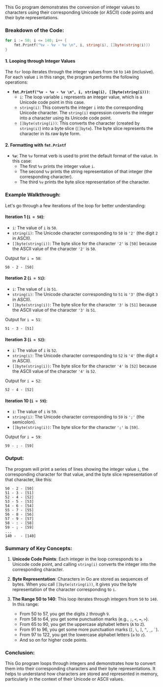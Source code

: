 This Go program demonstrates the conversion of integer values to characters using their corresponding Unicode (or ASCII) code points and their byte representations.

### Breakdown of the Code:

```go
for i := 50; i <= 140; i++ {
    fmt.Printf("%v - %v - %v \n", i, string(i), []byte(string(i)))
}
```

#### 1. **Looping through Integer Values**

The `for` loop iterates through the integer values from `50` to `140` (inclusive). For each value `i` in this range, the program performs the following operations:

- **`fmt.Printf("%v - %v - %v \n", i, string(i), []byte(string(i)))`**:
  - `i`: The loop variable `i` represents an integer value, which is a Unicode code point in this case.
  - `string(i)`: This converts the integer `i` into the corresponding Unicode character. The `string(i)` expression converts the integer into a character using its Unicode code point.
  - `[]byte(string(i))`: This converts the character (created by `string(i)`) into a byte slice (`[]byte`). The byte slice represents the character in its raw byte form.

#### 2. **Formatting with `fmt.Printf`**

- **`%v`**: The `%v` format verb is used to print the default format of the value. In this case:
  - The first `%v` prints the integer value `i`.
  - The second `%v` prints the string representation of that integer (the corresponding character).
  - The third `%v` prints the byte slice representation of the character.

### Example Walkthrough:

Let's go through a few iterations of the loop for better understanding:

#### Iteration 1 (`i = 50`):
- `i`: The value of `i` is `50`.
- `string(i)`: The Unicode character corresponding to `50` is `'2'` (the digit `2` in ASCII).
- `[]byte(string(i))`: The byte slice for the character `'2'` is `[50]` because the ASCII value of the character `'2'` is `50`.

Output for `i = 50`:
```
50 - 2 - [50]
```

#### Iteration 2 (`i = 51`):
- `i`: The value of `i` is `51`.
- `string(i)`: The Unicode character corresponding to `51` is `'3'` (the digit `3` in ASCII).
- `[]byte(string(i))`: The byte slice for the character `'3'` is `[51]` because the ASCII value of the character `'3'` is `51`.

Output for `i = 51`:
```
51 - 3 - [51]
```

#### Iteration 3 (`i = 52`):
- `i`: The value of `i` is `52`.
- `string(i)`: The Unicode character corresponding to `52` is `'4'` (the digit `4` in ASCII).
- `[]byte(string(i))`: The byte slice for the character `'4'` is `[52]` because the ASCII value of the character `'4'` is `52`.

Output for `i = 52`:
```
52 - 4 - [52]
```

#### Iteration 10 (`i = 59`):
- `i`: The value of `i` is `59`.
- `string(i)`: The Unicode character corresponding to `59` is `';'` (the semicolon).
- `[]byte(string(i))`: The byte slice for the character `';'` is `[59]`.

Output for `i = 59`:
```
59 - ; - [59]
```

### Output:
The program will print a series of lines showing the integer value `i`, the corresponding character for that value, and the byte slice representation of that character, like this:

```
50 - 2 - [50]
51 - 3 - [51]
52 - 4 - [52]
53 - 5 - [53]
54 - 6 - [54]
55 - 7 - [55]
56 - 8 - [56]
57 - 9 - [57]
58 - : - [58]
59 - ; - [59]
...
140 -  - [140]
```

### Summary of Key Concepts:

1. **Unicode Code Points**: Each integer in the loop corresponds to a Unicode code point, and calling `string(i)` converts the integer into the corresponding character.

2. **Byte Representation**: Characters in Go are stored as sequences of bytes. When you call `[]byte(string(i))`, it gives you the byte representation of the character corresponding to `i`.

3. **The Range 50 to 140**: This loop iterates through integers from `50` to `140`. In this range:
   - From 50 to 57, you get the digits `2` through `9`.
   - From 58 to 64, you get some punctuation marks (e.g., `;`, `<`, `=`, `>`).
   - From 65 to 90, you get the uppercase alphabet letters (`A` to `Z`).
   - From 91 to 96, you get some more punctuation marks (`[`, `\`, `]`, `^`, `_`, `` ` ``).
   - From 97 to 122, you get the lowercase alphabet letters (`a` to `z`).
   - And so on for higher code points.

### Conclusion:
This Go program loops through integers and demonstrates how to convert them into their corresponding characters and their byte representations. It helps to understand how characters are stored and represented in memory, particularly in the context of their Unicode or ASCII values.